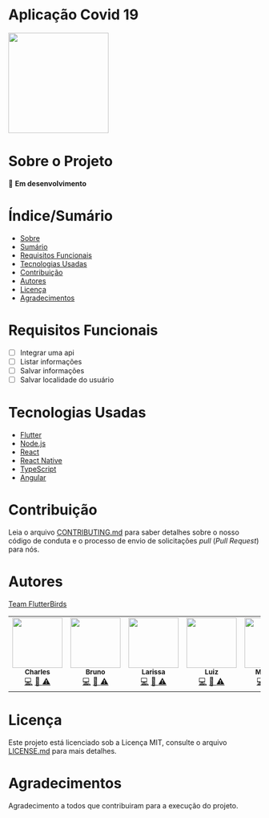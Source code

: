 # Aplicação Covid 19

<img src="https://i.imgur.com/ZEWwPir.png" height="200">

# Sobre o Projeto

🚧  **Em desenvolvimento**

# Índice/Sumário

* [Sobre](#sobre-o-projeto)
* [Sumário](#índice/sumário)
* [Requisitos Funcionais](#requisitos-funcionais)
* [Tecnologias Usadas](#tecnologias-usadas)
* [Contribuição](#contribuição)
* [Autores](#autores)
* [Licença](#licença)
* [Agradecimentos](#agradecimentos)

# Requisitos Funcionais 

- [ ] Integrar uma api
- [ ] Listar informações
- [ ] Salvar informações
- [ ] Salvar localidade do usuário

# Tecnologias Usadas

- [Flutter](https://flutter.dev/)
- [Node.js](https://nodejs.org/en/)
- [React](https://pt-br.reactjs.org/)
- [React Native](https://reactnative.dev/)
- [TypeScript](https://www.typescriptlang.org/)
- [Angular](https://angular.io/)

# Contribuição

Leia o arquivo [CONTRIBUTING.md](CONTRIBUTING.md) para saber detalhes sobre o nosso código de conduta e o processo de envio de solicitações *pull* (*Pull Request*) para nós.

# Autores

[Team FlutterBirds](https://github.com/orgs/FlutterBirds/people)

<table>
  <tr>
    <td align="center">
        <a href="https://github.com/charleslana"><img src="https://avatars.githubusercontent.com/u/63615970?s=120&v=4" width="100px;" alt=""/></a><br />
        <sub><b>Charles</b></sub><br />
        <a href="" title="Code">💻</a>
        <a href="" title="Documentation">📖
        <a href="" title="Tests">⚠️</a>
    </td>
    <td align="center">
        <a href="https://github.com/brunomenezes29"><img src="https://avatars.githubusercontent.com/u/80432547?s=120&v=4" width="100px;" alt=""/></a><br />
        <sub><b>Bruno</b></sub><br />
        <a href="" title="Code">💻</a>
        <a href="" title="Documentation">📖
        <a href="" title="Tests">⚠️</a>
    </td>
    <td align="center">
        <a href="https://github.com/larissasx"><img src="https://avatars.githubusercontent.com/u/74792292?s=120&v=4" width="100px;" alt=""/></a><br />
        <sub><b>Larissa</b></sub><br />
        <a href="" title="Code">💻</a>
        <a href="" title="Documentation">📖
        <a href="" title="Tests">⚠️</a>
    </td>
    <td align="center">
        <a href="https://github.com/Luizrochareis"><img src="https://avatars.githubusercontent.com/u/79947733?s=120&v=4" width="100px;" alt=""/></a><br />
        <sub><b>Luiz</b></sub><br />
        <a href="" title="Code">💻</a>
        <a href="" title="Documentation">📖
        <a href="" title="Tests">⚠️</a>
    </td>
    <td align="center">
        <a href="https://github.com/MatheusGomesLeite"><img src="https://avatars.githubusercontent.com/u/80298987?s=120&v=4" width="100px;" alt=""/></a><br />
        <sub><b>Matheus</b></sub><br />
        <a href="" title="Code">💻</a>
        <a href="" title="Documentation">📖
        <a href="" title="Tests">⚠️</a>
    </td>
    <td align="center">
        <a href="https://github.com/Paul-Ric"><img src="https://avatars.githubusercontent.com/u/66745132?s=120&v=4" width="100px;" alt=""/></a><br />
        <sub><b>Paulo</b></sub><br />
        <a href="" title="Code">💻</a>
        <a href="" title="Documentation">📖
        <a href="" title="Tests">⚠️</a>
    </td>
    <td align="center">
        <a href="https://github.com/taisplicado"><img src="https://avatars.githubusercontent.com/u/65674214?s=120&v=4" width="100px;" alt=""/></a><br />
        <sub><b>Tais</b></sub><br />
        <a href="" title="Code">💻</a>
        <a href="" title="Documentation">📖
        <a href="" title="Tests">⚠️</a>
    </td>
    </tr>
</table>

# Licença

Este projeto está licenciado sob a Licença MIT,  consulte o arquivo [LICENSE.md](LICENSE.md) para mais detalhes.

# Agradecimentos

Agradecimento a todos que contribuiram para a execução do projeto.
